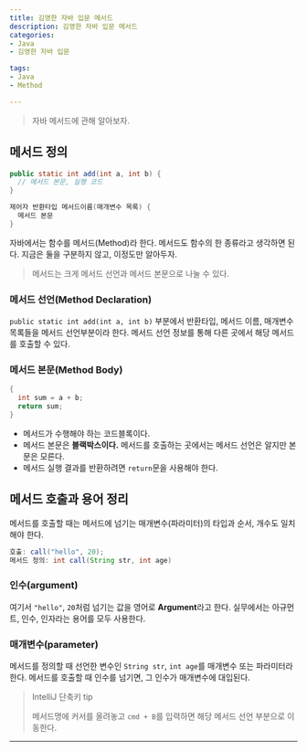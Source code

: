```yaml
---
title: 김영한 자바 입문 메서드
description: 김영한 자바 입문 메서드
categories:
- Java
- 김영한 자바 입문

tags:
- Java
- Method

---
```


> 자바 메서드에 관해 알아보자.

<!-- more -->

## 메서드 정의
```java
public static int add(int a, int b) {
  // 메서드 본문, 실행 코드
}

제어자 반환타입 메서드이름(매개변수 목록) {
  메서드 본문
}
```
자바에서는 함수를 메서드(Method)라 한다. 메서드도 함수의 한 종류라고 생각하면 된다. 지금은 둘을 구분하지 않고, 이정도만 알아두자.

> 메서드는 크게 메서드 선언과 메서드 본문으로 나눌 수 있다.

### 메서드 선언(Method Declaration)
`public static int add(int a, int b)` 부분에서 반환타입, 메서드 이름, 매개변수 목록들을 메서드 선언부분이라 한다. 메서드 선언 정보를 통해 다른 곳에서 해당 메서드를 호출할 수 있다.

### 메서드 본문(Method Body)
```java
{
  int sum = a + b;
  return sum;
}
```
- 메서드가 수행해야 하는 코드블록이다.
- 메서드 본문은 **블랙박스이다.** 메서드를 호출하는 곳에서는 메서드 선언은 알지만 본문은 모른다.
- 메서드 실행 결과를 반환하려면 `return`문을 사용해야 한다.

## 메서드 호출과 용어 정리
메서드를 호출할 때는 메서드에 넘기는 매개변수(파라미터)의 타입과 순서, 개수도 일치해야 한다.
```java
호출: call("hello", 20);
메서드 정의: int call(String str, int age)
```

### 인수(argument)
여기서 `"hello"`, `20`처럼 넘기는 값을 영어로 **Argument**라고 한다. 실무에서는 아규먼트, 인수, 인자라는 용어를 모두 사용한다.


### 매개변수(parameter)
메서드를 정의할 때 선언한 변수인 `String str`, `int age`를 매개변수 또는 파라미터라 한다. 메서드를 호출할 때 인수를 넘기면, 그 인수가 매개변수에 대입된다.

> IntelliJ 단축키 tip
>
> 메서드명에 커서를 올려놓고 `cmd + B`를 입력하면 해당 메서드 선언 부분으로 이동한다.



---
